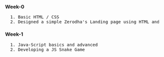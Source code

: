 ### Week-0
<pre>
  1. Basic HTML / CSS
  2. Designed a simple Zerodha's Landing page using HTML and CSS
</pre>

### Week-1
<pre>
  1. Java-Script basics and advanced 
  2. Developing a JS Snake Game 
</pre>
